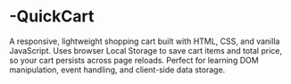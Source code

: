 # -QuickCart
A responsive, lightweight shopping cart built with HTML, CSS, and vanilla JavaScript. Uses browser Local Storage to save cart items and total price, so your cart persists across page reloads. Perfect for learning DOM manipulation, event handling, and client-side data storage.
